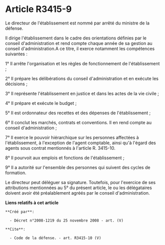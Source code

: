 # Article R3415-9

Le directeur de l'établissement est nommé par arrêté du ministre de la défense. 

Il dirige l'établissement dans le cadre des orientations définies par le conseil d'administration et rend compte chaque année
de sa gestion au conseil d'administration.A ce titre, il exerce notamment les compétences suivantes : 

1° Il arrête l'organisation et les règles de fonctionnement de l'établissement ; 

2° Il prépare les délibérations du conseil d'administration et en exécute les décisions ; 

3° Il représente l'établissement en justice et dans les actes de la vie civile ; 

4° Il prépare et exécute le budget ; 

5° Il est ordonnateur des recettes et des dépenses de l'établissement ; 

6° Il conclut les marchés, contrats et conventions. Il en rend compte au conseil d'administration ; 

7° Il exerce le pouvoir hiérarchique sur les personnes affectées à l'établissement, à l'exception de l'agent comptable, ainsi
qu'à l'égard des agents sous contrat mentionnés à l'article R. 3415-10. 

8° Il pourvoit aux emplois et fonctions de l'établissement ; 

9° Il a autorité sur l'ensemble des personnes qui suivent des cycles de formation. 

Le directeur peut déléguer sa signature. Toutefois, pour l'exercice de ses attributions mentionnées au 5° du présent article,
le ou les délégataires doivent avoir été préalablement agréés par le conseil d'administration.

**Liens relatifs à cet article**

	**Créé par**:

	  - Décret n°2008-1219 du 25 novembre 2008 - art. (V)

	**Cite**:

	  - Code de la défense. - art. R3415-10 (V)
